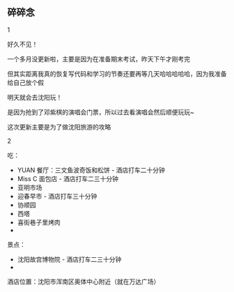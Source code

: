 ## 碎碎念
1

好久不见！

一个多月没更新啦，主要是因为在准备期末考试，昨天下午才刚考完

但其实距离我真的恢复写代码和学习的节奏还要再等几天哈哈哈哈哈，因为我准备给自己放个假

明天就会去沈阳玩！

是因为抢到了邓紫棋的演唱会门票，所以过去看演唱会然后顺便玩玩~

这次更新主要是为了做沈阳旅游的攻略

2

吃：

* YUAN 餐厅：三文鱼波奇饭和松饼 - 酒店打车二十分钟
* Miss C 面包店 - 酒店打车二三十分钟
* 亚明市场 
* 迎春早市 - 酒店打车三十分钟
* 协顺园
* 西塔
* 喜街巷子里烤肉
* 

景点：

* 沈阳故宫博物院 - 酒店打车二三十分钟
* 

酒店位置：沈阳市浑南区奥体中心附近（就在万达广场）
